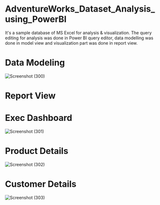 # AdventureWorks_Dataset_Analysis_using_PowerBI
It's a sample database of MS Excel for analysis & visualization. The query editing for analysis was done in Power BI query editor, data modelling was done in model view and visualization part was done in report view.
# Data Modeling
![Screenshot (300)](https://github.com/Nishishrivastava/AdventureWorks_Dataset_Analysis_using_PowerBI/assets/83336594/1fe2738f-9fb1-4a56-bb5c-1fdb81ed05cb)
# Report View
# Exec Dashboard
![Screenshot (301)](https://github.com/Nishishrivastava/AdventureWorks_Dataset_Analysis_using_PowerBI/assets/83336594/cab69e4d-a309-48de-b03d-e7a99c2f8817)
# Product Details
![Screenshot (302)](https://github.com/Nishishrivastava/AdventureWorks_Dataset_Analysis_using_PowerBI/assets/83336594/6d692061-d502-4e1e-a97d-0de2815ae569)
# Customer Details
![Screenshot (303)](https://github.com/Nishishrivastava/AdventureWorks_Dataset_Analysis_using_PowerBI/assets/83336594/9756601e-cb53-4653-8721-b7ffc745b5eb)

